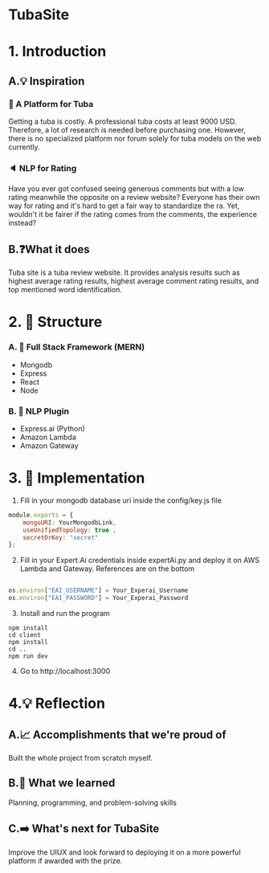 # TubaSite

# 1. Introduction

## A.💡 Inspiration
### 📣 A Platform for Tuba
Getting a tuba is costly. A professional tuba costs at least 9000 USD. 
Therefore, a lot of research is needed before purchasing one.
However, there is no specialized platform nor forum solely for tuba models on the web currently.


###  🔈 NLP for Rating
Have you ever got confused seeing generous comments but with a low rating meanwhile the opposite on a review website? Everyone has their own way for rating and it's hard to get a fair way to standardize the ra. Yet, wouldn't it be fairer if the rating comes from the comments, the experience instead?

## B.❓What it does
Tuba site is a tuba review website.  It provides analysis results such as highest average rating results, highest average comment rating results, and top mentioned word identification.



# 2. 📌 Structure

### A. 💎 Full Stack Framework (MERN)
* Mongodb
* Express
* React
* Node

### B. 🚀 NLP Plugin
* Express.ai (Python)
* Amazon Lambda
* Amazon Gateway

# 3.  📝 Implementation

1. Fill in your mongodb database uri inside the config/key.js file
``` javascript
module.exports = {
    mongoURI: YourMongodbLink,
    useUnifiedTopology: true ,
    secretOrKey: "secret"
};
```

2. Fill in your Expert.Ai credentials inside expertAi.py and deploy it on AWS Lambda and Gateway. References are on the bottom

 ``` javascript

os.environ["EAI_USERNAME"] = Your_Experai_Username
os.environ["EAI_PASSWORD"] = Your_Experai_Password
```
3. Install and run the program

``` 
npm install
cd client
npm install
cd ..
npm run dev 
```

4. Go to http://localhost:3000

# 4.💡 Reflection

## A.📈  Accomplishments that we're proud of
Built the whole project from scratch myself.

## B.💾   What we learned
Planning, programming, and problem-solving skills 

## C.➡️ What's next for TubaSite
Improve the UIUX and look forward to deploying it on a more powerful platform if awarded with the prize.


